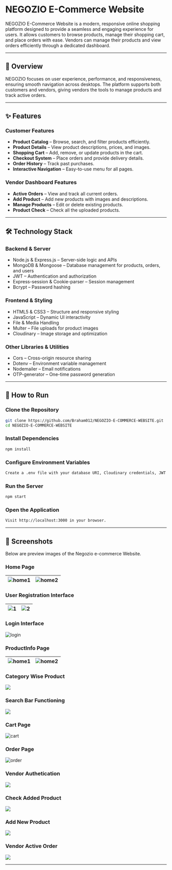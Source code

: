 # NEGOZIO E-Commerce Website

NEGOZIO E-Commerce Website is a modern, responsive online shopping platform designed to provide a seamless and engaging experience for users.
It allows customers to browse products, manage their shopping cart, and place orders with ease. Vendors can manage their products and view orders efficiently through a dedicated dashboard.

---

## 📌 Overview

NEGOZIO focuses on user experience, performance, and responsiveness, ensuring smooth navigation across desktops.
The platform supports both customers and vendors, giving vendors the tools to manage products and track active orders.

---

## ✨ Features

### Customer Features

- **Product Catalog** – Browse, search, and filter products efficiently.
- **Product Details** – View product descriptions, prices, and images.
- **Shopping Cart** – Add, remove, or update products in the cart.
- **Checkout System** – Place orders and provide delivery details.
- **Order History** – Track past purchases.
- **Interactive Navigation** – Easy-to-use menu for all pages.

### Vendor Dashboard Features

- **Active Orders** – View and track all current orders.
- **Add Product** – Add new products with images and descriptions.
- **Manage Products** – Edit or delete existing products.
- **Product Check**  – Check all the uploaded products.

---

## 🛠 Technology Stack

### Backend & Server

- Node.js & Express.js – Server-side logic and APIs
- MongoDB & Mongoose – Database management for products, orders, and users
- JWT – Authentication and authorization
- Express-session & Cookie-parser – Session management
- Bcrypt – Password hashing

### Frontend & Styling

- HTML5 & CSS3 – Structure and responsive styling
- JavaScript – Dynamic UI interactivity
- File & Media Handling
- Multer – File uploads for product images
- Cloudinary – Image storage and optimization

### Other Libraries & Utilities

- Cors – Cross-origin resource sharing
- Dotenv – Environment variable management
- Nodemailer – Email notifications
- OTP-generator – One-time password generation

---

## 🚀 How to Run

### Clone the Repository

```bash
git clone https://github.com/Braham012/NEGOZIO-E-COMMERCE-WEBSITE.git
cd NEGOZIO-E-COMMERCE-WEBSITE
```

### Install Dependencies
```bash
npm install
```

### Configure Environment Variables
```bash
Create a .env file with your database URI, Cloudinary credentials, JWT secret, and email credentials.
```
### Run the Server
```bash
npm start
```

### Open the Application
```bash
Visit http://localhost:3000 in your browser.
```

---

## 📸 Screenshots

Below are preview images of the Negozio e-commerce Website.

### Home Page
| ![home1](https://github.com/Braham012/NEGOZIO-E-COMMERCE-WEBSITE/blob/main/demo%20screenshot/Screenshot%202025-10-06%20004054.png) | ![home2](https://github.com/Braham012/NEGOZIO-E-COMMERCE-WEBSITE/blob/main/demo%20screenshot/Screenshot%202025-10-06%20004001.png) |
|-------------------------|-------------------------|
### User Registration Interface
| ![1](https://github.com/Braham012/NEGOZIO-E-COMMERCE-WEBSITE/blob/main/demo%20screenshot/Screenshot%202025-10-06%20004425.png) | ![2](https://github.com/Braham012/NEGOZIO-E-COMMERCE-WEBSITE/blob/main/demo%20screenshot/Screenshot%202025-10-06%20004728.png) |
|-------------------------|-------------------------|
### Login Interface
![login](https://github.com/Braham012/NEGOZIO-E-COMMERCE-WEBSITE/blob/main/demo%20screenshot/Screenshot%202025-10-06%20004931.png)
### ProductInfo Page
| ![home1](https://github.com/Braham012/NEGOZIO-E-COMMERCE-WEBSITE/blob/main/demo%20screenshot/Screenshot%202025-10-06%20005117.png) | ![home2](https://github.com/Braham012/NEGOZIO-E-COMMERCE-WEBSITE/blob/main/demo%20screenshot/Screenshot%202025-10-06%20005202.png) |
|-------------------------|-------------------------|
### Category Wise Product
![](https://github.com/Braham012/NEGOZIO-E-COMMERCE-WEBSITE/blob/main/demo%20screenshot/Screenshot%202025-10-06%20004035.png)
### Search Bar Functioning
![](https://github.com/Braham012/NEGOZIO-E-COMMERCE-WEBSITE/blob/main/demo%20screenshot/Screenshot%202025-10-06%20004019.png)
### Cart Page
![cart](https://github.com/Braham012/NEGOZIO-E-COMMERCE-WEBSITE/blob/main/demo%20screenshot/Screenshot%202025-10-06%20003948.png)
### Order Page
![order](https://github.com/Braham012/NEGOZIO-E-COMMERCE-WEBSITE/blob/main/demo%20screenshot/Screenshot%202025-10-06%20003931.png)
### Vendor Authetication
![](https://github.com/Braham012/NEGOZIO-E-COMMERCE-WEBSITE/blob/main/demo%20screenshot/Screenshot%202025-10-06%20005304.png)
### Check Added Product
![](https://github.com/Braham012/NEGOZIO-E-COMMERCE-WEBSITE/blob/main/demo%20screenshot/Screenshot%202025-10-06%20004126.png)
### Add New Product
![](https://github.com/Braham012/NEGOZIO-E-COMMERCE-WEBSITE/blob/main/demo%20screenshot/Screenshot%202025-10-06%20004211.png)
### Vendor Active Order
![](https://github.com/Braham012/NEGOZIO-E-COMMERCE-WEBSITE/blob/main/demo%20screenshot/Screenshot%202025-10-06%20004456.png)

---
